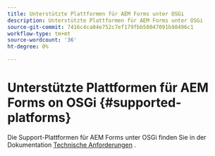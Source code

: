 ```yaml
---
title: Unterstützte Plattformen für AEM Forms unter OSGi
description: Unterstützte Plattformen für AEM Forms unter OSGi
source-git-commit: 7416c4ca04e752c7ef179fbb50047091b98496c1
workflow-type: tm+mt
source-wordcount: '36'
ht-degree: 0%

---
```



# Unterstützte Plattformen für AEM Forms on OSGi {#supported-platforms}

Die Support-Plattformen für AEM Forms unter OSGi finden Sie in der Dokumentation [Technische Anforderungen](/help/sites-deploying/technical-requirements.md) .
